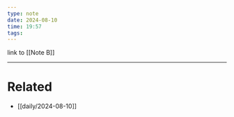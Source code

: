 ```yaml
---
type: note
date: 2024-08-10
time: 19:57
tags:
---
```




link to [[Note B]]

---
# Related
- [[daily/2024-08-10]]
